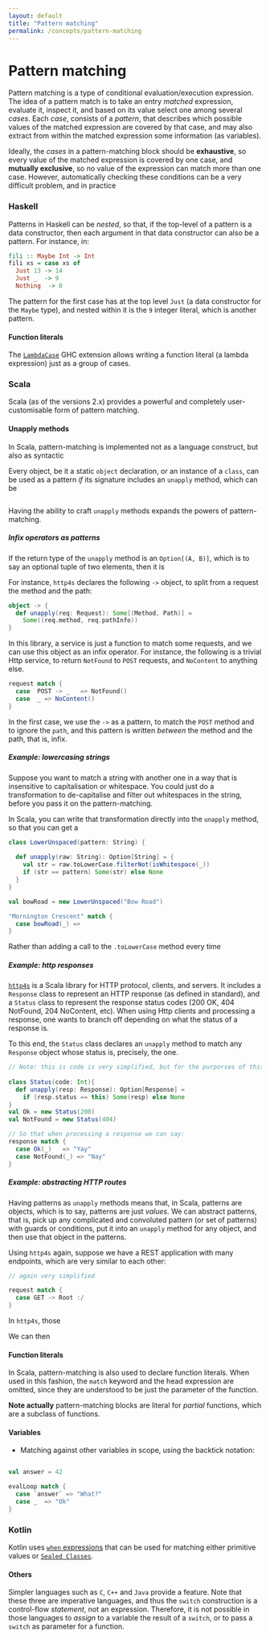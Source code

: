 ```yaml
---
layout: default
title: "Pattern matching"
permalink: /concepts/pattern-matching
---
```


# Pattern matching

Pattern matching is a type of conditional evaluation/execution expression. The idea of a pattern match is 
to take an entry _matched_ expression, evaluate it, inspect it, and based on its value select one among several _cases_.
Each _case_, consists of a _pattern_, that describes which possible values of the matched expression are covered by that case, 
and may also extract from within the matched expression some information (as variables).

Ideally, the _cases_ in a pattern-matching block should be **exhaustive**, so every value of the matched expression
is covered by one case, and **mutually exclusive**, so no value of the expression can match more than one case. 
However, automatically checking these conditions can be a very difficult problem, and in practice 


### Haskell

Patterns in Haskell can be _nested_, so that, if the top-level of a pattern is a data constructor, 
then each argument in that data constructor can also be a pattern. For instance, in:

``` Haskell
fili :: Maybe Int -> Int
fili xs = case xs of 
  Just 13 -> 14
  Just _  -> 9
  Nothing  -> 0
```
The pattern for the first case has at the top level `Just` (a data constructor for the `Maybe` type), 
and nested within it is the `9` integer literal, which is another pattern.





#### Function literals 

The [`LambdaCase`](https://ghc.gitlab.haskell.org/ghc/doc/users_guide/exts/lambda_case.html) GHC extension allows writing a function literal
(a lambda expression) just as a group of cases.


#### 


### Scala

Scala (as of the versions 2.x) provides a powerful and completely user-customisable form of pattern matching.


#### Unapply methods

In Scala, pattern-matching is implemented not as a language construct, but also as syntactic 

Every object, be it a static `object` declaration, or an instance of a `class`, can be used as a pattern
_if_ its signature includes an `unapply` method, which can be 

```Scala

```

Having the ability to craft `unapply` methods expands the powers of pattern-matching. 

##### Infix operators as patterns

If the return type of the `unapply` method is an `Option[(A, B)]`, which is to say an optional tuple of two elements, 
then it is 

For instance, `http4s` declares the following `->` object, to split from a request the method and the path: 

``` Scala
object -> {
  def unapply(req: Request): Some[(Method, Path)] =
    Some((req.method, req.pathInfo))
}
```

In this library, a service is just a function to match some requests, and we can use this object as an infix operator.
For instance, the following is a trivial Http service, to return `NotFound` to `POST` requests, and `NoContent` to anything else.
``` Scala
request match {
  case  POST -> _   => NotFound()
  case  _ => NoContent()
}
```
In the first case, we use the `->` as a pattern, to match the `POST` method and to ignore the `path`, and this pattern is 
written _between_ the method and the path, that is, infix.


##### Example: lowercasing strings

Suppose you want to match a string with another one in a way that is insensitive to capitalisation or whitespace. 
You could just do a transformation to de-capitalise and filter out whitespaces in the string, 
before you pass it on the pattern-matching.

In Scala, you can write that transformation directly into the `unapply` method, so that you can get a 

``` Scala
class LowerUnspaced(pattern: String) {
  
  def unapply(raw: String): Option[String] = {
    val str = raw.toLowerCase.filterNot(isWhitespace(_))
    if (str == pattern) Some(str) else None
  }
}

val bowRoad = new LowerUnspaced("Bow Road")

"Mornington Crescent" match {
  case bowRoad(_) => 
}
```


Rather than adding a call to the `.toLowerCase` method every time 

##### Example: http responses

[`http4s`](https://github.com/http4s/http4s/) is a Scala library for HTTP protocol, clients, and servers.
It includes a `Response` class to represent an HTTP response (as defined in standard), and a `Status` class to represent
the response status codes (200 OK, 404 NotFound, 204 NoContent, etc). When using Http clients and processing a response, 
one wants to branch off depending on what the status of a response is.

To this end, the `Status` class declares an `unapply` method to match any `Response` object whose status is, precisely, the one.

```Scala
// Note: this is code is very simplified, but for the purporses of this chapter suffices
 
class Status(code: Int){
  def unapply(resp: Response): Option[Response] =
    if (resp.status == this) Some(resp) else None
}
val Ok = new Status(200)
val NotFound = new Status(404)

// So that when processing a response we can say: 
response match {
  case Ok(_)   => "Yay"
  case NotFound(_) => "Nay"
}
```


##### Example: abstracting HTTP routes

Having patterns as `unapply` methods means that, in Scala, patterns are objects, which is to say, 
patterns are just _values_. We can abstract patterns, that is, pick up any complicated and convoluted
pattern (or set of patterns) with guards or conditions, put it into an `unapply` method for any object,
and then use that object in the patterns.

Using `http4s` again, suppose we have a REST application with many endpoints, which are very similar 
to each other: 

``` Scala
// again very simplified 

request match {
  case GET -> Root :/ 
}

```

In `http4s`, those

We can then 




#### Function literals

In Scala, pattern-matching is also used to declare function literals. When used in this fashion, the 
`match` keyword and the head expression are omitted, since they are understood to be just the parameter 
of the function. 

**Note actually** pattern-matching blocks are literal for _partial_ functions, which are a subclass of functions.

#### Variables

- Matching against other variables in scope, using the backtick notation: 

```Scala

val answer = 42

evalLoop match {
  case `answer` => "What?"
  case _  => "Ok"
}
```



### Kotlin

Kotlin uses [`when` expressions](https://kotlinlang.org/docs/reference/control-flow.html#when-expression) that can be used 
for matching either primitive values or [`Sealed Classes`](https://kotlinlang.org/docs/reference/sealed-classes.html).


#### Others

Simpler languages such as `C`, `C++` and `Java` provide a feature.
Note that these three are imperative languages, and thus the `switch` construction is a control-flow _statement_, not an expression. 
Therefore, it is not possible in those languages to _assign_ to a variable the result of a `switch`, or to pass 
a `switch` as parameter for a function.

